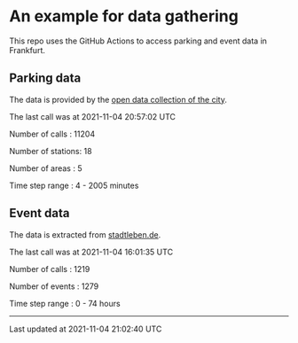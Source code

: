 # An example for data gathering

This repo uses the GitHub Actions to access parking and event data in Frankfurt.

## Parking data
The data is provided by the [open data collection of the city](https://www.offenedaten.frankfurt.de/).

The last call was at 2021-11-04 20:57:02 UTC

Number of calls   : 11204

Number of stations:    18

Number of areas   :     5

Time step range   :     4 -  2005 minutes


## Event data
The data is extracted from [stadtleben.de](https://stadtleben.de/frankfurt/).

The last call was at 2021-11-04 16:01:35 UTC

Number of calls   : 1219

Number of events  : 1279

Time step range   :    0 -   74 hours


----

Last updated at 2021-11-04 21:02:40 UTC
